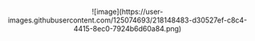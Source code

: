 <p align = "center">
![image](https://user-images.githubusercontent.com/125074693/218148483-d30527ef-c8c4-4415-8ec0-7924b6d60a84.png)</p>
